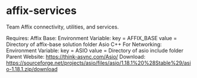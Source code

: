 # affix-services
Team Affix connectivity, utilities, and services.

Requires:
    Affix Base:
        Environment Variable:
            key = AFFIX_BASE
            value = Directory of affix-base solution folder
    Asio C++ For Networking:
        Environment Variable:
            key = ASIO
            value = Directory of asio include folder
        Parent Website:
            https://think-async.com/Asio/
        Download:
            https://sourceforge.net/projects/asio/files/asio/1.18.1%20%28Stable%29/asio-1.18.1.zip/download